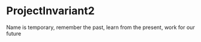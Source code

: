 # ProjectInvariant2
Name is temporary, remember the past, learn from the present, work for our future
